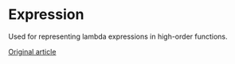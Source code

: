 # Expression

Used for representing lambda expressions in high-order functions.


[Original article](https://clickhouse.tech/docs/en/data_types/special_data_types/expression/) <!--hide-->
